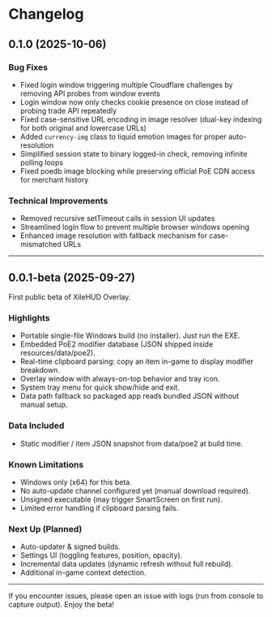 # Changelog

## 0.1.0 (2025-10-06)

### Bug Fixes
- Fixed login window triggering multiple Cloudflare challenges by removing API probes from window events
- Login window now only checks cookie presence on close instead of probing trade API repeatedly
- Fixed case-sensitive URL encoding in image resolver (dual-key indexing for both original and lowercase URLs)
- Added `currency-img` class to liquid emotion images for proper auto-resolution
- Simplified session state to binary logged-in check, removing infinite polling loops
- Fixed poedb image blocking while preserving official PoE CDN access for merchant history

### Technical Improvements
- Removed recursive setTimeout calls in session UI updates
- Streamlined login flow to prevent multiple browser windows opening
- Enhanced image resolution with fallback mechanism for case-mismatched URLs

---

## 0.0.1-beta (2025-09-27)

First public beta of XileHUD Overlay.

### Highlights
- Portable single-file Windows build (no installer). Just run the EXE.
- Embedded PoE2 modifier database (JSON shipped inside resources/data/poe2).
- Real-time clipboard parsing: copy an item in-game to display modifier breakdown.
- Overlay window with always-on-top behavior and tray icon.
- System tray menu for quick show/hide and exit.
- Data path fallback so packaged app reads bundled JSON without manual setup.

### Data Included
- Static modifier / item JSON snapshot from data/poe2 at build time.

### Known Limitations
- Windows only (x64) for this beta.
- No auto-update channel configured yet (manual download required).
- Unsigned executable (may trigger SmartScreen on first run).
- Limited error handling if clipboard parsing fails.

### Next Up (Planned)
- Auto-updater & signed builds.
- Settings UI (toggling features, position, opacity).
- Incremental data updates (dynamic refresh without full rebuild).
- Additional in-game context detection.

---

If you encounter issues, please open an issue with logs (run from console to capture output). Enjoy the beta!
